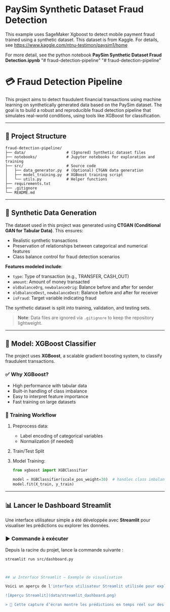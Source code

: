 # PaySim Synthetic Dataset Fraud Detection
This example uses SageMaker Xgboost to detect mobile payment fraud trained using a synthetic dataset. This dataset is from Kaggle. For details, see https://www.kaggle.com/ntnu-testimon/paysim1/home

For more detail, see the python notebook **PaySim Synthetic Dataset Fraud Detection.ipynb**
"# fraud-detection-pipeline" 
"# fraud-detection-pipeline" 


# 💳 Fraud Detection Pipeline

This project aims to detect fraudulent financial transactions using machine learning on synthetically generated data based on the PaySim dataset. The goal is to build a robust and reproducible fraud detection pipeline that simulates real-world conditions, using tools like XGBoost for classification.

---

## 📁 Project Structure

```plaintext
fraud-detection-pipeline/
├── data/                  # (Ignored) Synthetic dataset files
├── notebooks/             # Jupyter notebooks for exploration and training
├── src/                   # Source code
│   ├── data_generator.py  # (Optional) CTGAN data generation
│   ├── model_training.py  # XGBoost training script
│   └── utils.py           # Helper functions
├── requirements.txt
├── .gitignore
└── README.md
```
---

## 🧪 Synthetic Data Generation

The dataset used in this project was generated using **CTGAN (Conditional GAN for Tabular Data)**. This ensures:

- Realistic synthetic transactions
- Preservation of relationships between categorical and numerical features
- Class balance control for fraud detection scenarios

**Features modeled include**:
- `type`: Type of transaction (e.g., TRANSFER, CASH_OUT)
- `amount`: Amount of money transacted
- `oldbalanceOrg`, `newbalanceOrig`: Balance before and after for sender
- `oldbalanceDest`, `newbalanceDest`: Balance before and after for receiver
- `isFraud`: Target variable indicating fraud

The synthetic dataset is split into training, validation, and testing sets.

> **Note**: Data files are ignored via `.gitignore` to keep the repository lightweight.

---

## 🎯 Model: XGBoost Classifier

The project uses **XGBoost**, a scalable gradient boosting system, to classify fraudulent transactions.

### ✅ Why XGBoost?

- High performance with tabular data
- Built-in handling of class imbalance
- Easy to interpret feature importance
- Fast training on large datasets

### 🧠 Training Workflow

1. Preprocess data:
   - Label encoding of categorical variables
   - Normalization (if needed)

2. Train/Test Split

3. Model Training:
   ```python
   from xgboost import XGBClassifier

   model = XGBClassifier(scale_pos_weight=30)  # handles class imbalance
   model.fit(X_train, y_train)


---

## 📊 Lancer le Dashboard Streamlit

Une interface utilisateur simple a été développée avec **Streamlit** pour visualiser les prédictions ou explorer les données.

### ▶️ Commande à exécuter

Depuis la racine du projet, lance la commande suivante :

```bash
streamlit run src/dashboard.py



## 📊 Interface Streamlit – Exemple de visualisation

Voici un aperçu de l'interface utilisateur Streamlit utilisée pour explorer les prédictions du modèle :

![Aperçu Streamlit](data/streamlit_dashboard.png)

> 📸 Cette capture d’écran montre les prédictions en temps réel sur des transactions simulées.
